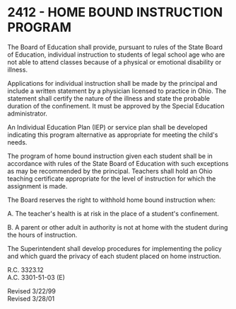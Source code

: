 2412 - HOME BOUND INSTRUCTION PROGRAM
=====================================

The Board of Education shall provide, pursuant to rules of the State
Board of Education, individual instruction to students of legal school
age who are not able to attend classes because of a physical or
emotional disability or illness.

Applications for individual instruction shall be made by the principal
and include a written statement by a physician licensed to practice in
Ohio. The statement shall certify the nature of the illness and state
the probable duration of the confinement. It must be approved by the
Special Education administrator.

An Individual Education Plan (IEP) or service plan shall be developed
indicating this program alternative as appropriate for meeting the
child's needs.

The program of home bound instruction given each student shall be in
accordance with rules of the State Board of Education with such
exceptions as may be recommended by the principal. Teachers shall hold
an Ohio teaching certificate appropriate for the level of instruction
for which the assignment is made.

The Board reserves the right to withhold home bound instruction when:

A. The teacher's health is at risk in the place of a student's
confinement.

B. A parent or other adult in authority is not at home with the student
during the hours of instruction.

The Superintendent shall develop procedures for implementing the policy
and which guard the privacy of each student placed on home instruction.

R.C. 3323.12\
 A.C. 3301-51-03 (E)

Revised 3/22/99\
 Revised 3/28/01
